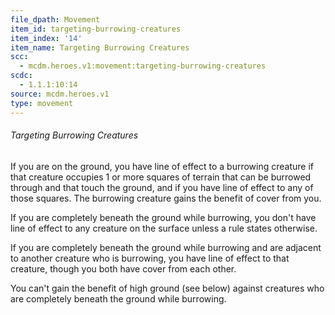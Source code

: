 ```yaml
---
file_dpath: Movement
item_id: targeting-burrowing-creatures
item_index: '14'
item_name: Targeting Burrowing Creatures
scc:
  - mcdm.heroes.v1:movement:targeting-burrowing-creatures
scdc:
  - 1.1.1:10:14
source: mcdm.heroes.v1
type: movement
---
```


###### Targeting Burrowing Creatures

If you are on the ground, you have line of effect to a burrowing creature if that creature occupies 1 or more squares of terrain that can be burrowed through and that touch the ground, and if you have line of effect to any of those squares. The burrowing creature gains the benefit of cover from you.

If you are completely beneath the ground while burrowing, you don't have line of effect to any creature on the surface unless a rule states otherwise.

If you are completely beneath the ground while burrowing and are adjacent to another creature who is burrowing, you have line of effect to that creature, though you both have cover from each other.

You can't gain the benefit of high ground (see below) against creatures who are completely beneath the ground while burrowing.
